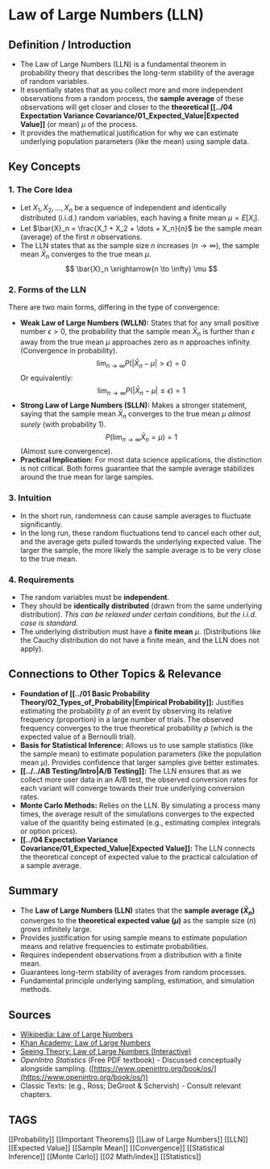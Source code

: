 # Law of Large Numbers (LLN)

## Definition / Introduction
*   The Law of Large Numbers (LLN) is a fundamental theorem in probability theory that describes the long-term stability of the average of random variables.
*   It essentially states that as you collect more and more independent observations from a random process, the **sample average** of these observations will get closer and closer to the **theoretical [[../04 Expectation Variance Covariance/01_Expected_Value|Expected Value]]** (or mean) $\mu$ of the process.
*   It provides the mathematical justification for why we can estimate underlying population parameters (like the mean) using sample data.

## Key Concepts

### 1. The Core Idea
*   Let $X_1, X_2, ..., X_n$ be a sequence of independent and identically distributed (i.i.d.) random variables, each having a finite mean $\mu = E[X_i]$.
*   Let $\bar{X}_n = \frac{X_1 + X_2 + \dots + X_n}{n}$ be the sample mean (average) of the first $n$ observations.
*   The LLN states that as the sample size $n$ increases ($n \to \infty$), the sample mean $\bar{X}_n$ converges to the true mean $\mu$.
    $$ \bar{X}_n \xrightarrow{n \to \infty} \mu $$

### 2. Forms of the LLN
There are two main forms, differing in the type of convergence:
*   **Weak Law of Large Numbers (WLLN):** States that for any small positive number $\epsilon > 0$, the probability that the sample mean $\bar{X}_n$ is further than $\epsilon$ away from the true mean $\mu$ approaches zero as $n$ approaches infinity. (Convergence in probability).
    $$ \lim_{n \to \infty} P(|\bar{X}_n - \mu| > \epsilon) = 0 $$
    Or equivalently:
    $$ \lim_{n \to \infty} P(|\bar{X}_n - \mu| \le \epsilon) = 1 $$
*   **Strong Law of Large Numbers (SLLN):** Makes a stronger statement, saying that the sample mean $\bar{X}_n$ converges to the true mean $\mu$ *almost surely* (with probability 1).
    $$ P(\lim_{n \to \infty} \bar{X}_n = \mu) = 1 $$
    (Almost sure convergence).
*   **Practical Implication:** For most data science applications, the distinction is not critical. Both forms guarantee that the sample average stabilizes around the true mean for large samples.

### 3. Intuition
*   In the short run, randomness can cause sample averages to fluctuate significantly.
*   In the long run, these random fluctuations tend to cancel each other out, and the average gets pulled towards the underlying expected value. The larger the sample, the more likely the sample average is to be very close to the true mean.

### 4. Requirements
*   The random variables must be **independent**.
*   They should be **identically distributed** (drawn from the same underlying distribution). *This can be relaxed under certain conditions, but the i.i.d. case is standard.*
*   The underlying distribution must have a **finite mean** $\mu$. (Distributions like the Cauchy distribution do not have a finite mean, and the LLN does not apply).

## Connections to Other Topics & Relevance
*   **Foundation of [[../01 Basic Probability Theory/02_Types_of_Probability|Empirical Probability]]:** Justifies estimating the probability $p$ of an event by observing its relative frequency (proportion) in a large number of trials. The observed frequency converges to the true theoretical probability $p$ (which is the expected value of a Bernoulli trial).
*   **Basis for Statistical Inference:** Allows us to use sample statistics (like the sample mean) to estimate population parameters (like the population mean $\mu$). Provides confidence that larger samples give better estimates.
*   **[[../../AB Testing/Intro|A/B Testing]]:** The LLN ensures that as we collect more user data in an A/B test, the observed conversion rates for each variant will converge towards their true underlying conversion rates.
*   **Monte Carlo Methods:** Relies on the LLN. By simulating a process many times, the average result of the simulations converges to the expected value of the quantity being estimated (e.g., estimating complex integrals or option prices).
*   **[[../04 Expectation Variance Covariance/01_Expected_Value|Expected Value]]:** The LLN connects the theoretical concept of expected value to the practical calculation of a sample average.

## Summary
*   The **Law of Large Numbers (LLN)** states that the **sample average ($\bar{X}_n$)** converges to the **theoretical expected value ($\mu$)** as the sample size ($n$) grows infinitely large.
*   Provides justification for using sample means to estimate population means and relative frequencies to estimate probabilities.
*   Requires independent observations from a distribution with a finite mean.
*   Guarantees long-term stability of averages from random processes.
*   Fundamental principle underlying sampling, estimation, and simulation methods.

## Sources
*   [Wikipedia: Law of Large Numbers](https://en.wikipedia.org/wiki/Law_of_large_numbers)
*   [Khan Academy: Law of Large Numbers](https://www.khanacademy.org/math/statistics-probability/sampling-distributions-library/sample-means/v/law-of-large-numbers)
*   [Seeing Theory: Law of Large Numbers (Interactive)](https://seeing-theory.brown.edu/basic-probability/index.html#section4)
*   *OpenIntro Statistics* (Free PDF textbook) - Discussed conceptually alongside sampling. ([https://www.openintro.org/book/os/](https://www.openintro.org/book/os/))
*   Classic Texts: (e.g., Ross; DeGroot & Schervish) - Consult relevant chapters.

## TAGS
[[Probability]] [[Important Theorems]] [[Law of Large Numbers]] [[LLN]] [[Expected Value]] [[Sample Mean]] [[Convergence]] [[Statistical Inference]] [[Monte Carlo]] [[02 Math/index]] [[Statistics]]